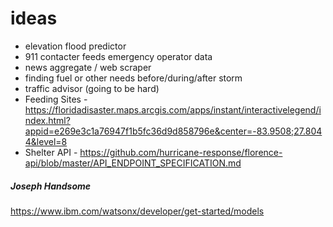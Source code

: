 # ideas

- elevation flood predictor
- 911 contacter feeds emergency operator data
- news aggregate / web scraper
- finding fuel or other needs before/during/after storm
- traffic advisor (going to be hard)
- Feeding Sites - https://floridadisaster.maps.arcgis.com/apps/instant/interactivelegend/index.html?appid=e269e3c1a76947f1b5fc36d9d858796e&center=-83.9508;27.8044&level=8
- Shelter API - https://github.com/hurricane-response/florence-api/blob/master/API_ENDPOINT_SPECIFICATION.md
##### Joseph Handsome

https://www.ibm.com/watsonx/developer/get-started/models
